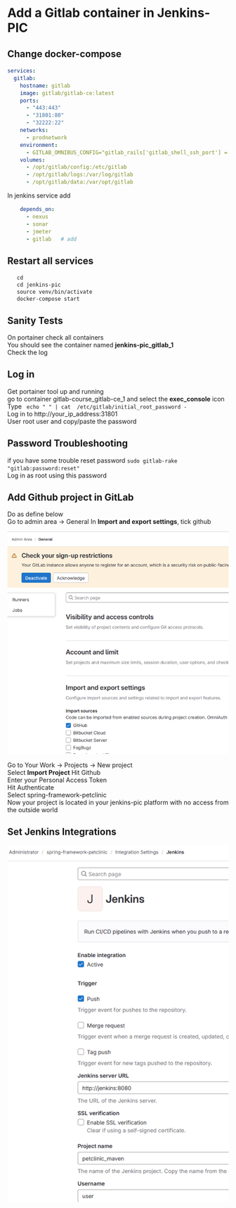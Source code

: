 # Add a Gitlab container in Jenkins-PIC

## Change docker-compose  
```yaml
services:
  gitlab:
    hostname: gitlab
    image: gitlab/gitlab-ce:latest
    ports:
      - "443:443"
      - "31801:80"
      - "32222:22"
    networks:
      - prodnetwork
    environment:
      - GITLAB_OMNIBUS_CONFIG="gitlab_rails['gitlab_shell_ssh_port'] = 32222"
    volumes:
      - /opt/gitlab/config:/etc/gitlab
      - /opt/gitlab/logs:/var/log/gitlab
      - /opt/gitlab/data:/var/opt/gitlab
```
In jenkins service add 
```yaml
    depends_on:
      - nexus
      - sonar
      - jmeter
      - gitlab   # add
```
## Restart all services 
```shell
   cd
   cd jenkins-pic 
   source venv/bin/activate
   docker-compose start  
  ```
## Sanity Tests
On portainer check all containers  
You should see the container named **jenkins-pic_gitlab_1**    
Check the log  

## Log in 

Get portainer tool up and running  
go to container gitlab-course_gitlab-ce_1 and select the **exec_console** icon           
Type ``` echo " " | cat  /etc/gitlab/initial_root_password -```  
Log in to http://your_ip_address:31801   
User root user and copy/paste the password  

## Password Troubleshooting
if you have some trouble reset password ```sudo gitlab-rake "gitlab:password:reset"```          
Log in as root using this password   

## Add Github project in GitLab   
Do as define below   
Go to admin area -> General
In **Import and export settings**, tick github  

![Import_github](screenshots/gitlab_import_github.png) 

Go to Your Work -> Projects -> New project    
Select **Import Project**  Hit Github     
Enter your Personal Access Token   
Hit Authenticate  
Select spring-framework-petclinic  
Now your project is located in your jenkins-pic platform with no access from the outside
world  

## Set Jenkins Integrations


![Import_github](screenshots/gitlab_jenkins_integration.png) 






